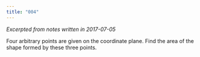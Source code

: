 ```yaml
---
title: "004"
---
```


*Excerpted from notes written in 2017-07-05*

Four arbitrary points are given on the coordinate plane. Find the area of the shape formed by these three points.